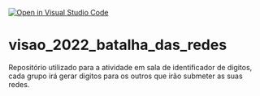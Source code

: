 [![Open in Visual Studio Code](https://classroom.github.com/assets/open-in-vscode-c66648af7eb3fe8bc4f294546bfd86ef473780cde1dea487d3c4ff354943c9ae.svg)](https://classroom.github.com/online_ide?assignment_repo_id=8336690&assignment_repo_type=AssignmentRepo)
# visao_2022_batalha_das_redes
Repositório utilizado para a atividade em sala de identificador de digitos, cada grupo irá gerar digitos para os outros que irão submeter as suas redes.
